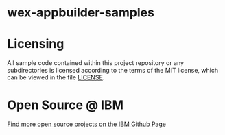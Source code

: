 # wex-appbuilder-samples

# Licensing
All sample code contained within this project repository or any subdirectories is licensed according to the terms of the MIT license, which can be viewed in the file [LICENSE](LICENSE).

# Open Source @ IBM
[Find more open source projects on the IBM Github Page](http://ibm.github.io/)
